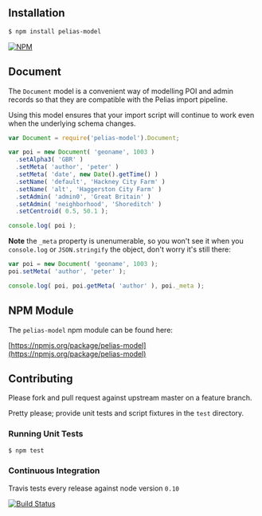 ## Installation

```bash
$ npm install pelias-model
```

[![NPM](https://nodei.co/npm/pelias-model.png?downloads=true&stars=true)](https://nodei.co/npm/pelias-model)

## Document

The `Document` model is a convenient way of modelling POI and admin records so that they are compatible with the Pelias import pipeline.

Using this model ensures that your import script will continue to work even when the underlying schema changes.

```javascript
var Document = require('pelias-model').Document;

var poi = new Document( 'geoname', 1003 )
  .setAlpha3( 'GBR' )
  .setMeta( 'author', 'peter' )
  .setMeta( 'date', new Date().getTime() )
  .setName( 'default', 'Hackney City Farm' )
  .setName( 'alt', 'Haggerston City Farm' )
  .setAdmin( 'admin0', 'Great Britain' )
  .setAdmin( 'neighborhood', 'Shoreditch' )
  .setCentroid( 0.5, 50.1 );

console.log( poi );
```

**Note** the `_meta` property is unenumerable, so you won't see it when you `console.log` or `JSON.stringify` the object, don't worry it's still there:

```javascript
var poi = new Document( 'geoname', 1003 );
poi.setMeta( 'author', 'peter' );

console.log( poi, poi.getMeta( 'author' ), poi._meta );
```

## NPM Module

The `pelias-model` npm module can be found here:

[https://npmjs.org/package/pelias-model](https://npmjs.org/package/pelias-model)

## Contributing

Please fork and pull request against upstream master on a feature branch.

Pretty please; provide unit tests and script fixtures in the `test` directory.

### Running Unit Tests

```bash
$ npm test
```

### Continuous Integration

Travis tests every release against node version `0.10`

[![Build Status](https://travis-ci.org/pelias/document.png?branch=master)](https://travis-ci.org/pelias/document)